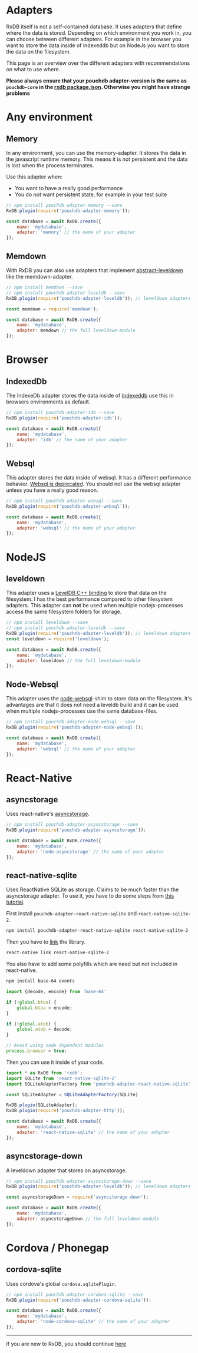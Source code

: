 # Adapters

RxDB itself is not a self-contained database. It uses adapters that define where the data is stored. Depending on which environment you work in, you can choose between different adapters. For example in the browser you want to store the data inside of indexeddb but on NodeJs you want to store the data on the filesystem.

This page is an overview over the different adapters with recommendations on what to use where.

**Please always ensure that your pouchdb adapter-version is the same as `pouchdb-core` in the [rxdb package.json](https://github.com/pubkey/rxdb/blob/master/package.json). Otherwise you might have strange problems**

# Any environment

## Memory
In any environment, you can use the memory-adapter. It stores the data in the javascript runtime memory. This means it is not persistent and the data is lost when the process terminates.

Use this adapter when:
  - You want to have a really good performance
  - You do not want persistent state, for example in your test suite

```js
// npm install pouchdb-adapter-memory --save
RxDB.plugin(require('pouchdb-adapter-memory'));

const database = await RxDB.create({
    name: 'mydatabase',
    adapter: 'memory' // the name of your adapter
});
```

## Memdown
With RxDB you can also use adapters that implement [abstract-leveldown](https://github.com/Level/abstract-leveldown) like the memdown-adapter.

```js
// npm install memdown --save
// npm install pouchdb-adapter-leveldb --save
RxDB.plugin(require('pouchdb-adapter-leveldb')); // leveldown adapters need the leveldb plugin to work

const memdown = require('memdown');

const database = await RxDB.create({
    name: 'mydatabase',
    adapter: memdown // the full leveldown-module
});
```


# Browser

## IndexedDb

The IndexeDb adapter stores the data inside of [Indexeddb](https://developer.mozilla.org/en-US/docs/Web/API/IndexedDB_API) use this in browsers environments as default.

```js
// npm install pouchdb-adapter-idb --save
RxDB.plugin(require('pouchdb-adapter-idb'));

const database = await RxDB.create({
    name: 'mydatabase',
    adapter: 'idb' // the name of your adapter
});
```

## Websql

This adapter stores the data inside of websql. It has a different performance behavior. [Websql is deprecated](https://softwareengineering.stackexchange.com/questions/220254/why-is-web-sql-database-deprecated). You should not use the websql adapter unless you have a really good reason.

```js
// npm install pouchdb-adapter-websql --save
RxDB.plugin(require('pouchdb-adapter-websql'));

const database = await RxDB.create({
    name: 'mydatabase',
    adapter: 'websql' // the name of your adapter
});
```

# NodeJS

## leveldown

This adapter uses a [LevelDB C++ binding](https://github.com/Level/leveldown) to store that data on the filesystem. I has the best performance compared to other filesystem adapters. This adapter can **not** be used when multiple nodejs-processes access the same filesystem folders for storage.

```js
// npm install leveldown --save
// npm install pouchdb-adapter-leveldb --save
RxDB.plugin(require('pouchdb-adapter-leveldb')); // leveldown adapters need the leveldb plugin to work
const leveldown = require('leveldown');

const database = await RxDB.create({
    name: 'mydatabase',
    adapter: leveldown // the full leveldown-module
});
```

## Node-Websql

This adapter uses the [node-websql](https://github.com/nolanlawson/node-websql)-shim to store data on the filesystem. It's advantages are that it does not need a leveldb build and it can be used when multiple nodejs-processes use the same database-files.

```js
// npm install pouchdb-adapter-node-websql --save
RxDB.plugin(require('pouchdb-adapter-node-websql'));

const database = await RxDB.create({
    name: 'mydatabase',
    adapter: 'websql' // the name of your adapter
});
```

# React-Native

## asyncstorage

Uses react-native's [asyncstorage](https://facebook.github.io/react-native/docs/asyncstorage).

```js
// npm install pouchdb-adapter-asyncstorage --save
RxDB.plugin(require('pouchdb-adapter-asyncstorage'));

const database = await RxDB.create({
    name: 'mydatabase',
    adapter: 'node-asyncstorage' // the name of your adapter
});
```

## react-native-sqlite

Uses ReactNative SQLite as storage. Claims to be much faster than the asyncstorage adapter.
To use it, you have to do some steps from [this tutorial](https://dev.to/craftzdog/hacking-pouchdb-to-use-on-react-native-1gjh).

First install `pouchdb-adapter-react-native-sqlite` and `react-native-sqlite-2`.
```bash
npm install pouchdb-adapter-react-native-sqlite react-native-sqlite-2
```

Then you have to [link](https://facebook.github.io/react-native/docs/linking-libraries-ios) the library.
```bash
react-native link react-native-sqlite-2
```

You also have to add some polyfills which are need but not included in react-native.

```bash
npm install base-64 events
```

```js
import {decode, encode} from 'base-64'

if (!global.btoa) {
    global.btoa = encode;
}

if (!global.atob) {
    global.atob = decode;
}

// Avoid using node dependent modules
process.browser = true;
```

Then you can use it inside of your code.

```js
import * as RxDB from 'rxdb';
import SQLite from 'react-native-sqlite-2'
import SQLiteAdapterFactory from 'pouchdb-adapter-react-native-sqlite'

const SQLiteAdapter = SQLiteAdapterFactory(SQLite)

RxDB.plugin(SQLiteAdapter);
RxDB.plugin(require('pouchdb-adapter-http'));

const database = await RxDB.create({
    name: 'mydatabase',
    adapter: 'react-native-sqlite' // the name of your adapter
});
```


## asyncstorage-down
A leveldown adapter that stores on asyncstorage.

```js
// npm install pouchdb-adapter-asyncstorage-down --save
RxDB.plugin(require('pouchdb-adapter-leveldb')); // leveldown adapters need the leveldb plugin to work

const asyncstorageDown = require('asyncstorage-down');

const database = await RxDB.create({
    name: 'mydatabase',
    adapter: asyncstorageDown // the full leveldown-module
});
```

# Cordova / Phonegap

## cordova-sqlite

Uses cordova's global `cordova.sqlitePlugin`.

```js
// npm install pouchdb-adapter-cordova-sqlite --save
RxDB.plugin(require('pouchdb-adapter-cordova-sqlite'));

const database = await RxDB.create({
    name: 'mydatabase',
    adapter: 'node-cordova-sqlite' // the name of your adapter
});
```

--------------------------------------------------------------------------------

If you are new to RxDB, you should continue [here](./tutorials/typescript.md)
